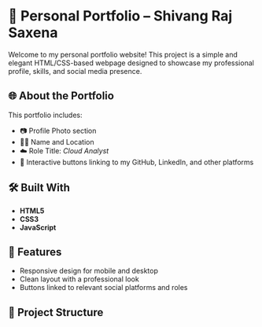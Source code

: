 # 💼 Personal Portfolio – Shivang Raj Saxena

Welcome to my personal portfolio website! This project is a simple and elegant HTML/CSS-based webpage designed to showcase my professional profile, skills, and social media presence.

## 🌐 About the Portfolio

This portfolio includes:

- 📷 Profile Photo section  
- 🧑‍💼 Name and Location  
- ☁️ Role Title: *Cloud Analyst*  
- 🔗 Interactive buttons linking to my GitHub, LinkedIn, and other platforms

## 🛠️ Built With

- **HTML5**
- **CSS3**
- **JavaScript**

## 🚀 Features

- Responsive design for mobile and desktop
- Clean layout with a professional look
- Buttons linked to relevant social platforms and roles

## 📁 Project Structure

